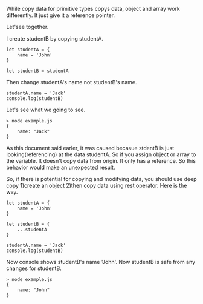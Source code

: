 While copy data for primitive types copys data, object and array work differently. It just give it a reference pointer.

Let'see together.

I create studentB by copying studentA.
```
let studentA = {
    name = 'John'
}

let studentB = studentA
```

Then change studentA's name not studentB's name.
```
studentA.name = 'Jack'
console.log(studentB)
```

Let's see what we going to see.
```
> node example.js
{
    name: "Jack"
}
```
As this document said earler, it was caused becasue stdentB is just looking(referencing) at the data studentA. So if you assign object or array to the variable. It doesn't copy data from origin. It only has a reference. So this behavior would make an unexpected result.

So, if there is potential for copying and modifying data, you should use deep copy 1)create an object 2)then copy data using rest operator. Here is the way.
```
let studentA = {
    name = 'John'
}

let studentB = {
    ...studentA
}

studentA.name = 'Jack'
console.log(studentB)

```
Now console shows studentB's name 'John'. Now studentB is safe from any changes for studentB.
```
> node example.js
{
    name: "John"
}
```
